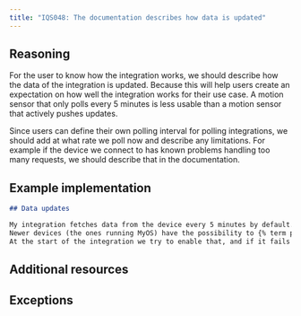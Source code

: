 ```yaml
---
title: "IQS048: The documentation describes how data is updated"
---
```


## Reasoning

For the user to know how the integration works, we should describe how the data of the integration is updated.
Because this will help users create an expectation on how well the integration works for their use case.
A motion sensor that only polls every 5 minutes is less usable than a motion sensor that actively pushes updates.

Since users can define their own polling interval for polling integrations, we should add at what rate we poll now and describe any limitations.
For example if the device we connect to has known problems handling too many requests, we should describe that in the documentation.

## Example implementation

```markdown showLineNumbers
## Data updates

My integration fetches data from the device every 5 minutes by default.
Newer devices (the ones running MyOS) have the possibility to {% term push %} data.
At the start of the integration we try to enable that, and if it fails we fall back to {% term polling %}.
```

## Additional resources


## Exceptions